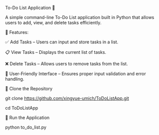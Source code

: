 To-Do List Application 📝

A simple command-line To-Do List application built in Python that allows users to add, view, and delete tasks efficiently.

📌 Features:

✅ Add Tasks – Users can input and store tasks in a list.

📋 View Tasks – Displays the current list of tasks.

❌ Delete Tasks – Allows users to remove tasks from the list.

🔄 User-Friendly Interface – Ensures proper input validation and error handling.

🔹 Clone the Repository

git clone https://github.com/xingyue-umich/ToDoListApp.git

cd ToDoListApp

🔹 Run the Application

python to_do_list.py

